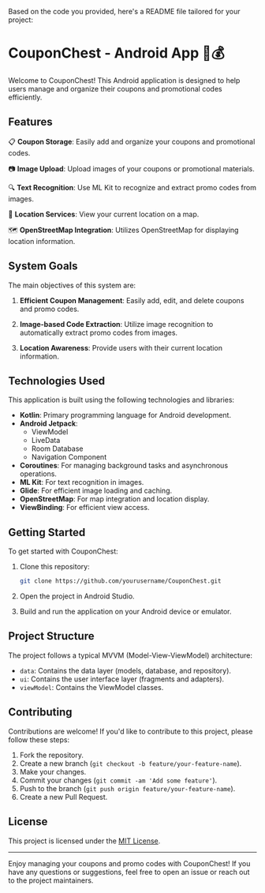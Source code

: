 Based on the code you provided, here's a README file tailored for your project:

# CouponChest - Android App 📱💰

Welcome to CouponChest! This Android application is designed to help users manage and organize their coupons and promotional codes efficiently.

## Features

📋 **Coupon Storage**: Easily add and organize your coupons and promotional codes.

📷 **Image Upload**: Upload images of your coupons or promotional materials.

🔍 **Text Recognition**: Use ML Kit to recognize and extract promo codes from images.

📍 **Location Services**: View your current location on a map.

🗺️ **OpenStreetMap Integration**: Utilizes OpenStreetMap for displaying location information.

## System Goals

The main objectives of this system are:

1. **Efficient Coupon Management**: Easily add, edit, and delete coupons and promo codes.

2. **Image-based Code Extraction**: Utilize image recognition to automatically extract promo codes from images.

3. **Location Awareness**: Provide users with their current location information.

## Technologies Used

This application is built using the following technologies and libraries:

- **Kotlin**: Primary programming language for Android development.
- **Android Jetpack**: 
  - ViewModel
  - LiveData
  - Room Database
  - Navigation Component
- **Coroutines**: For managing background tasks and asynchronous operations.
- **ML Kit**: For text recognition in images.
- **Glide**: For efficient image loading and caching.
- **OpenStreetMap**: For map integration and location display.
- **ViewBinding**: For efficient view access.

## Getting Started

To get started with CouponChest:

1. Clone this repository:

    ```bash
    git clone https://github.com/yourusername/CouponChest.git
    ```

2. Open the project in Android Studio.

3. Build and run the application on your Android device or emulator.

## Project Structure

The project follows a typical MVVM (Model-View-ViewModel) architecture:

- `data`: Contains the data layer (models, database, and repository).
- `ui`: Contains the user interface layer (fragments and adapters).
- `viewModel`: Contains the ViewModel classes.

## Contributing

Contributions are welcome! If you'd like to contribute to this project, please follow these steps:

1. Fork the repository.
2. Create a new branch (`git checkout -b feature/your-feature-name`).
3. Make your changes.
4. Commit your changes (`git commit -am 'Add some feature'`).
5. Push to the branch (`git push origin feature/your-feature-name`).
6. Create a new Pull Request.

## License

This project is licensed under the [MIT License](LICENSE).

---

Enjoy managing your coupons and promo codes with CouponChest! If you have any questions or suggestions, feel free to open an issue or reach out to the project maintainers.
